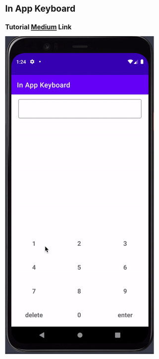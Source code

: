 # In App Keyboard

## Tutorial [Medium] Link
![In App Keyboard](https://github.com/dedeandress/in_app_keyboard_android/blob/master/inappkeyboard.gif)

[Medium]: <https://medium.com/@dedeandres/create-your-in-app-keyboard-on-android-native-9e78725d2f0b>
